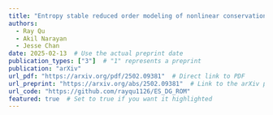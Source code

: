 ```yaml
---
title: "Entropy stable reduced order modeling of nonlinear conservation laws using discontinuous Galerkin methods"
authors:
  - Ray Qu
  - Akil Narayan
  - Jesse Chan 
date: 2025-02-13  # Use the actual preprint date
publication_types: ["3"]  # "1" represents a preprint
publication: "arXiv"
url_pdf: "https://arxiv.org/pdf/2502.09381"  # Direct link to PDF
url_preprint: "https://arxiv.org/abs/2502.09381"  # Link to the arXiv page
url_code: "https://github.com/rayqu1126/ES_DG_ROM"
featured: true  # Set to true if you want it highlighted
---
```

